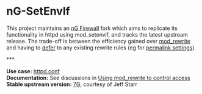 # nG-SetEnvIf
This project maintains an [nG Firewall](https://perishablepress.com/ng-firewall/) fork which aims to replicate its functionality in httpd using mod_setenvif, and tracks the latest upstream release. The trade-off is between the efficiency gained over [mod_rewrite](https://httpd.apache.org/docs/2.4/rewrite/avoid.html) and having to [defer](https://www.webmasterworld.com/apache/4572958.htm) to any existing rewrite rules (eg for [permalink settings](https://glennmessersmith.com/pages/wphtaccess.html)).

\***

**Use case:** [httpd.conf](https://httpd.apache.org/docs/2.4/howto/htaccess.html)  
**Documentation:** See discussions in [Using mod_rewrite to control access](https://httpd.apache.org/docs/2.4/rewrite/access.html)  
**Stable upstream version:** [7G](https://perishablepress.com/7g-firewall/), courtesy of Jeff Starr
